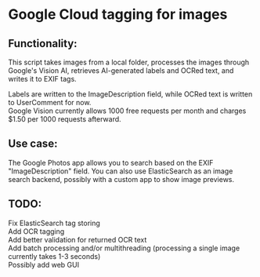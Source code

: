 # Google Cloud tagging for images

## Functionality:
This script takes images from a local folder, processes the images through Google's Vision AI, retrieves AI-generated labels and OCRed text, and writes it to EXIF tags.

Labels are written to the ImageDescription field, while OCRed text is written to UserComment for now.\
Google Vision currently allows 1000 free requests per month and charges $1.50 per 1000 requests afterward.

## Use case:
The Google Photos app allows you to search based on the EXIF "ImageDescription" field. You can also use ElasticSearch as an image search backend, possibly with a custom app to show image previews.

## TODO:
Fix ElasticSearch tag storing\
Add OCR tagging\
Add better validation for returned OCR text\
Add batch processing and/or multithreading (processing a single image currently takes 1-3 seconds)\
Possibly add web GUI